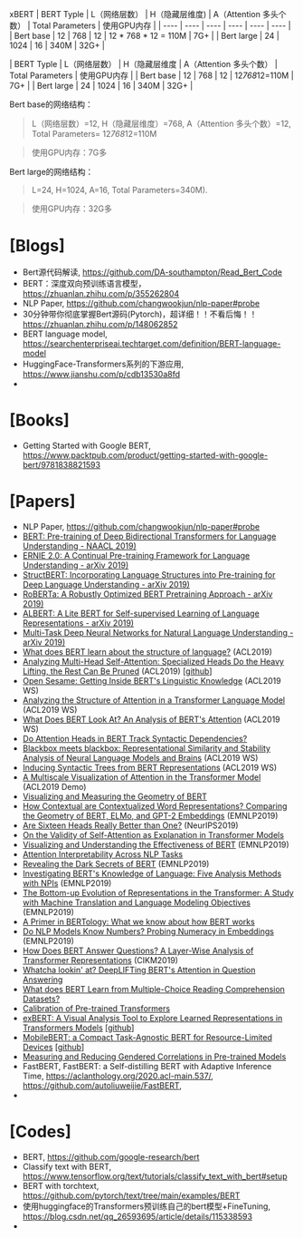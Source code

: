 xBERT
|  BERT Typle  | L（网络层数）  |  H（隐藏层维度)  | A（Attention 多头个数）  |  Total Parameters  | 使用GPU内存  |
|  ----  | ----  |  ----  | ----  |  ----  | ----  | 
| Bert base  | 12 |  768  | 12  |  12 * 768 * 12 = 110M  | 7G+  |
| Bert large  | 24 |  1024  | 16  |  340M  | 32G+  | 


|   BERT Typle   |   L（网络层数）   |   H（隐藏层维度   |   A（Attention 多头个数）   |   Total Parameters   |   使用GPU内存   |
| Bert base | 12 | 768 | 12 | 12*768*12=110M | 7G+ |
| Bert large | 24 | 1024 | 16 | 340M | 32G+ |

Bert base的网络结构：

> L（网络层数）=12, H（隐藏层维度）=768, A（Attention 多头个数）=12, Total Parameters= 12*768*12=110M

> 使用GPU内存：7G多

Bert large的网络结构：

> L=24, H=1024, A=16, Total Parameters=340M).

> 使用GPU内存：32G多


# [Blogs]
+ Bert源代码解读, https://github.com/DA-southampton/Read_Bert_Code
+ BERT：深度双向预训练语言模型， https://zhuanlan.zhihu.com/p/355262804
+ NLP Paper, https://github.com/changwookjun/nlp-paper#probe
+ 30分钟带你彻底掌握Bert源码(Pytorch)，超详细！！不看后悔！！https://zhuanlan.zhihu.com/p/148062852
+ BERT language model, https://searchenterpriseai.techtarget.com/definition/BERT-language-model
+ HuggingFace-Transformers系列的下游应用, https://www.jianshu.com/p/cdb13530a8fd
+ 

# [Books]
+ Getting Started with Google BERT, https://www.packtpub.com/product/getting-started-with-google-bert/9781838821593


# [Papers]
* NLP Paper, https://github.com/changwookjun/nlp-paper#probe
* [BERT: Pre-training of Deep Bidirectional Transformers for Language Understanding  - NAACL 2019)](https://arxiv.org/abs/1810.04805)  
* [ERNIE 2.0: A Continual Pre-training Framework for Language Understanding - arXiv 2019)](https://arxiv.org/abs/1907.12412)  
* [StructBERT: Incorporating Language Structures into Pre-training for Deep Language Understanding - arXiv 2019)](https://arxiv.org/abs/1908.04577)  
* [RoBERTa: A Robustly Optimized BERT Pretraining Approach  - arXiv 2019)](https://arxiv.org/abs/1907.11692)  
* [ALBERT: A Lite BERT for Self-supervised Learning of Language Representations  - arXiv 2019)](https://arxiv.org/abs/1909.11942)  
* [Multi-Task Deep Neural Networks for Natural Language Understanding  - arXiv 2019)](https://arxiv.org/abs/1901.11504)  
* [What does BERT learn about the structure of language?](https://hal.inria.fr/hal-02131630/document) (ACL2019)
* [Analyzing Multi-Head Self-Attention: Specialized Heads Do the Heavy Lifting, the Rest Can Be Pruned](https://arxiv.org/abs/1905.09418) (ACL2019) [[github](https://github.com/lena-voita/the-story-of-heads)]
* [Open Sesame: Getting Inside BERT's Linguistic Knowledge](https://arxiv.org/abs/1906.01698) (ACL2019 WS)
* [Analyzing the Structure of Attention in a Transformer Language Model](https://arxiv.org/abs/1906.04284) (ACL2019 WS)
* [What Does BERT Look At? An Analysis of BERT's Attention](https://arxiv.org/abs/1906.04341) (ACL2019 WS)
* [Do Attention Heads in BERT Track Syntactic Dependencies?](https://arxiv.org/abs/1911.12246)
* [Blackbox meets blackbox: Representational Similarity and Stability Analysis of Neural Language Models and Brains](https://arxiv.org/abs/1906.01539) (ACL2019 WS)
* [Inducing Syntactic Trees from BERT Representations](https://arxiv.org/abs/1906.11511) (ACL2019 WS)
* [A Multiscale Visualization of Attention in the Transformer Model](https://arxiv.org/abs/1906.05714) (ACL2019 Demo)
* [Visualizing and Measuring the Geometry of BERT](https://arxiv.org/abs/1906.02715)
* [How Contextual are Contextualized Word Representations? Comparing the Geometry of BERT, ELMo, and GPT-2 Embeddings](https://arxiv.org/abs/1909.00512) (EMNLP2019) 
* [Are Sixteen Heads Really Better than One?](https://arxiv.org/abs/1905.10650) (NeurIPS2019)
* [On the Validity of Self-Attention as Explanation in Transformer Models](https://arxiv.org/abs/1908.04211)
* [Visualizing and Understanding the Effectiveness of BERT](https://arxiv.org/abs/1908.05620) (EMNLP2019)
* [Attention Interpretability Across NLP Tasks](https://arxiv.org/abs/1909.11218)
* [Revealing the Dark Secrets of BERT](https://arxiv.org/abs/1908.08593) (EMNLP2019)
* [Investigating BERT's Knowledge of Language: Five Analysis Methods with NPIs](https://arxiv.org/abs/1909.02597) (EMNLP2019)
* [The Bottom-up Evolution of Representations in the Transformer: A Study with Machine Translation and Language Modeling Objectives](https://arxiv.org/abs/1909.01380) (EMNLP2019) 
* [A Primer in BERTology: What we know about how BERT works](https://arxiv.org/abs/2002.12327)
* [Do NLP Models Know Numbers? Probing Numeracy in Embeddings](https://arxiv.org/abs/1909.07940) (EMNLP2019)
* [How Does BERT Answer Questions? A Layer-Wise Analysis of Transformer Representations](https://arxiv.org/abs/1909.04925) (CIKM2019)
* [Whatcha lookin' at? DeepLIFTing BERT's Attention in Question Answering](https://arxiv.org/abs/1910.06431)
* [What does BERT Learn from Multiple-Choice Reading Comprehension Datasets?](https://arxiv.org/abs/1910.12391)
* [Calibration of Pre-trained Transformers](https://arxiv.org/abs/2003.07892)
* [exBERT: A Visual Analysis Tool to Explore Learned Representations in Transformers Models](https://arxiv.org/abs/1910.05276) [[github](https://github.com/bhoov/exbert)]  
* [MobileBERT: a Compact Task-Agnostic BERT for Resource-Limited Devices](https://arxiv.org/pdf/2004.02984.pdf) [[github](https://github.com/google-research/google-research/tree/master/mobilebert)]   
* [Measuring and Reducing Gendered Correlations in Pre-trained Models](https://arxiv.org/pdf/2010.06032.pdf)  
* FastBERT, FastBERT: a Self-distilling BERT with Adaptive Inference Time, https://aclanthology.org/2020.acl-main.537/, https://github.com/autoliuweijie/FastBERT, 
* 


# [Codes]
+ BERT, https://github.com/google-research/bert
+ Classify text with BERT, https://www.tensorflow.org/text/tutorials/classify_text_with_bert#setup
+ BERT with torchtext, https://github.com/pytorch/text/tree/main/examples/BERT
+ 使用huggingface的Transformers预训练自己的bert模型+FineTuning, https://blog.csdn.net/qq_26593695/article/details/115338593
+ 

